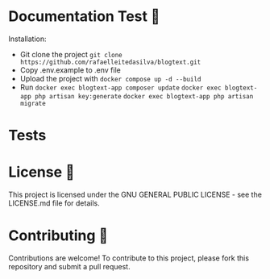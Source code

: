 <h1>Documentation Test 📝 </h1>

Installation:

-    Git clone the project `git clone https://github.com/rafaelleitedasilva/blogtext.git`
-    Copy .env.example to .env file
-    Upload the project with `docker compose up -d --build`
-    Run `docker exec blogtext-app composer update`
     `docker exec blogtext-app php artisan key:generate`
     `docker exec blogtext-app php artisan migrate`

<h1> Tests </h1>

<h1>License 📄</h1>
This project is licensed under the GNU GENERAL PUBLIC LICENSE - see the LICENSE.md file for details.

<h1>Contributing 🤝</h1>
Contributions are welcome!
To contribute to this project, please fork this repository and submit a pull request.
